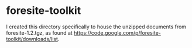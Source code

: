 foresite-toolkit
================

I created this directory specifically to house the unzipped documents from foresite-1.2.tgz, as found at https://code.google.com/p/foresite-toolkit/downloads/list.
